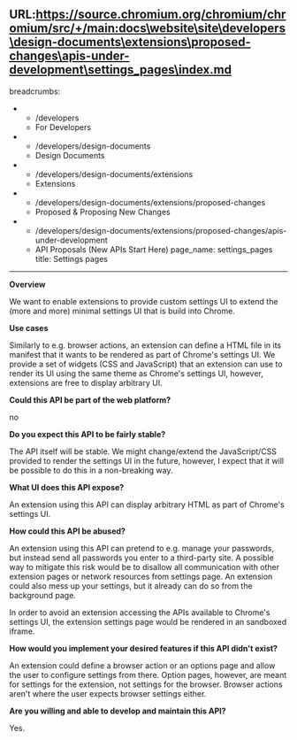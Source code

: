 URL:https://source.chromium.org/chromium/chromium/src/+/main:docs\website\site\developers\design-documents\extensions\proposed-changes\apis-under-development\settings_pages\index.md
---
breadcrumbs:
- - /developers
  - For Developers
- - /developers/design-documents
  - Design Documents
- - /developers/design-documents/extensions
  - Extensions
- - /developers/design-documents/extensions/proposed-changes
  - Proposed & Proposing New Changes
- - /developers/design-documents/extensions/proposed-changes/apis-under-development
  - API Proposals (New APIs Start Here)
page_name: settings_pages
title: Settings pages
---

**Overview**

We want to enable extensions to provide custom settings UI to extend the (more
and more) minimal settings UI that is build into Chrome.

**Use cases**

Similarly to e.g. browser actions, an extension can define a HTML file in its
manifest that it wants to be rendered as part of Chrome's settings UI. We
provide a set of widgets (CSS and JavaScript) that an extension can use to
render its UI using the same theme as Chrome's settings UI, however, extensions
are free to display arbitrary UI.

**Could this API be part of the web platform?**

no

**Do you expect this API to be fairly stable?**

The API itself will be stable. We might change/extend the JavaScript/CSS
provided to render the settings UI in the future, however, I expect that it will
be possible to do this in a non-breaking way.

**What UI does this API expose?**

An extension using this API can display arbitrary HTML as part of Chrome's
settings UI.

**How could this API be abused?**

An extension using this API can pretend to e.g. manage your passwords, but
instead send all passwords you enter to a third-party site. A possible way to
mitigate this risk would be to disallow all communication with other extension
pages or network resources from settings page. An extension could also mess up
your settings, but it already can do so from the background page.

In order to avoid an extension accessing the APIs available to Chrome's settings
UI, the extension settings page would be rendered in an sandboxed iframe.

**How would you implement your desired features if this API didn't exist?**

An extension could define a browser action or an options page and allow the user
to configure settings from there. Option pages, however, are meant for settings
for the extension, not settings for the browser. Browser actions aren't where
the user expects browser settings either.

**Are you willing and able to develop and maintain this API?**

Yes.

